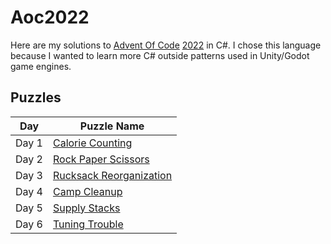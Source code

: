 # Aoc2022

Here are my solutions to [Advent Of Code](https://adventofcode.com/) [2022](https://adventofcode.com/2022) in C#.
I chose this language because I wanted to learn more C# outside patterns used in Unity/Godot game engines.

## Puzzles

| Day   | Puzzle Name                                                    |
|-------|----------------------------------------------------------------|
| Day 1 | [Calorie Counting](https://adventofcode.com/2022/day/1)        |
| Day 2 | [Rock Paper Scissors](https://adventofcode.com/2022/day/2)     |
| Day 3 | [Rucksack Reorganization](https://adventofcode.com/2022/day/3) |
| Day 4 | [Camp Cleanup](https://adventofcode.com/2022/day/4)            |
| Day 5 | [Supply Stacks](https://adventofcode.com/2022/day/5)           |
| Day 6 | [Tuning Trouble](https://adventofcode.com/2022/day/6)          |
